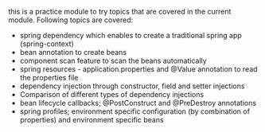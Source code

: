 this is a practice module to try topics that are covered in the current module. Following topics are covered: 
- spring dependency which enables to create a traditional spring app (spring-context)
- bean annotation to create beans
- component scan feature to scan the beans automatically
- spring resources - application.properties and @Value annotation to read the properties file
- dependency injection through constructor, field and setter injections
- Comparison of different types of dependency injections
- bean lifecycle callbacks; @PostConstruct and @PreDestroy annotations
- spring profiles; environment specific configuration (by combination of properties) and environment specific beans